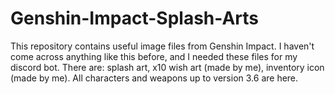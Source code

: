 # Genshin-Impact-Splash-Arts
This repository contains useful image files from Genshin Impact. I haven't come across anything like this before, and I needed these files for my discord bot. There are: splash art, x10 wish art (made by me), inventory icon (made by me). All characters and weapons up to version 3.6 are here.

